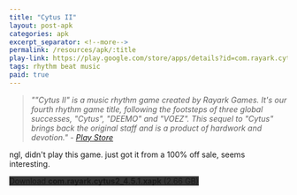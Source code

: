 ```yaml
---
title: "Cytus II"
layout: post-apk
categories: apk
excerpt_separator: <!--more-->
permalink: /resources/apk/:title
play-link: https://play.google.com/store/apps/details?id=com.rayark.cytus2
tags: rhythm beat music
paid: true
---
```


> _""Cytus II" is a music rhythm game created by Rayark Games. It's our fourth rhythm game title, following the footsteps of three global successes, "Cytus", "DEEMO" and "VOEZ". This sequel to "Cytus" brings back the original staff and is a product of hardwork and devotion." - <a href="https://play.google.com/store/apps/details?id=com.rayark.cytus2">Play Store</a>_

ngl, didn't play this game. just got it from a 100% off sale, seems interesting.

<div class="text-center">
    <!-- <a class="btn btn-dark btn-block w-100" onclick='apk("com.rayark.cytus2_4.5.1.part1.rar")' style="text-decoration: none; background-color: #333;"> Download <b>com.rayark.cytus2_4.5.1.part1.rar</b> (1.95 GB)</a><br>
    <a class="btn btn-dark btn-block w-100" onclick='apk("com.rayark.cytus2_4.5.1.part2.rar")' style="text-decoration: none; background-color: #333;"> Download <b>com.rayark.cytus2_4.5.1.part2.rar</b> (719 MB)</a><br> -->
    <!-- <a class="btn btn-dark btn-block w-100" onclick='window.open("https://arialhamed.github.io/tools/mediafire-direct-dl?dl=https://www.mediafire.com/file/q5kw59t9rh8al83/com.rayark.cytus2_4.5.1.xapk/file", "_self")' style="text-decoration: none; background-color: #333;"> Download <b>com.rayark.cytus2_4.5.1.xapk</b> (2.66 GB)</a> -->
    <a class="btn btn-dark btn-block w-100" onclick='window.open("https://drive.google.com/uc?export=download&id=1-Ky-nwKHchyMqA6HKCDkq2AMi-gPP9jc", "_self")' style="text-decoration: none; background-color: #333;"> Download <b>com.rayark.cytus2_4.5.1.xapk</b> (2.66 GB)</a>
</div>
